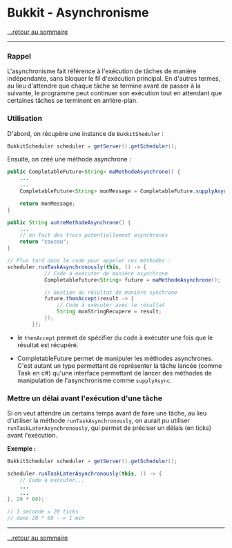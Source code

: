 # Bukkit - Asynchronisme

[...retour au sommaire](../sommaire.md)

---

### Rappel

L'asynchronisme fait référence à l'exécution de tâches de manière indépendante, sans bloquer le fil d'exécution principal. En d'autres termes, au lieu d'attendre que chaque tâche se termine avant de passer à la suivante, le programme peut continuer son exécution tout en attendant que certaines tâches se terminent en arrière-plan.

### Utilisation

D'abord, on récupère une instance de `BukkitSheduler` :

```java
BukkitScheduler scheduler = getServer().getScheduler();
```

Ensuite, on créé une méthode asynchrone :

```java
public CompletableFuture<String> maMethodeAsynchrone() {
    ...
    ...
    CompletableFuture<String> monMessage = CompletableFuture.supplyAsync(() -> autreMethodeAsynchrone());

    return monMessage;
}

public String autreMethodeAsynchrone() {
    ...
    // on fait des trucs potentiellement asynchrones
    return "coucou";
}

// Plus tard dans le code pour appeler ces méthodes :
scheduler.runTaskAsynchronously(this, () -> {
            // Code à exécuter de manière asynchrone
            CompletableFuture<String> future = maMethodeAsynchrone();

            // Gestion du résultat de manière synchrone
            future.thenAccept(result -> {
                // Code à exécuter avec le résultat
                String monStringRecupere = result;
            });
        });
```

* le `thenAccept` permet de spécifier du code à exécuter une fois que le résultat est récupéré.

* CompletableFuture permet de manipuler les méthodes asynchrones. C'est autant un type permettant de représenter la tâche lancée (comme Task en c#) qu'une interface permettant de lancer des méthodes de manipulation de l'asynchronisme comme `supplyAsync`.

### Mettre un délai avant l'exécution d'une tâche

Si on veut attendre un certains temps avant de faire une tâche, au lieu d'utiliser la méthode `runTaskAsynchronously`, on aurait pu utiliser `runTaskLaterAsynchronously`, qui permet de préciser un délais (en ticks) avant l'exécution.

**Exemple :**

```java
BukkitScheduler scheduler = getServer().getScheduler();

scheduler.runTaskLaterAsynchronously(this, () -> {
    // Code à exécuter...
    ...
    ...
}, 20 * 60);

// 1 seconde = 20 ticks
// donc 20 * 60 --> 1 min
```

---

[...retour au sommaire](../sommaire.md)
